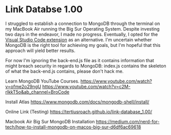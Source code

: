 # Link Databse 1.00

I struggled to establish a connection to MongoDB through the terminal on my MacBook Air running the Big Sur Operating System. Despite investing two days in the endeavor, I made no progress. Eventually, I opted for the [Visual Studio Code extension](https://www.mongodb.com/docs/mongodb-vscode/) as an alternative. I'm uncertain whether MongoDB is the right tool for achieving my goals, but I'm hopeful that this approach will yield better results.

For now I'm ignoring the back-end.js file as it contains information that might breach security in regards to MongoDB: index.js contains the skeleton of what the back-end.js contains, please don't hack me.

Learn MongoDB YouTube Courses.
https://www.youtube.com/watch?v=ofme2o29ngU
https://www.youtube.com/watch?v=c2M-rlkkT5o&ab_channel=BroCode

Install Atlas
https://www.mongodb.com/docs/mongodb-shell/install/

Online Link (Testing)
https://tertiusroach.github.io/link-database_1.00/

Macbook Air Big Sur MongoDB Installation
https://medium.com/nerd-for-tech/how-to-install-mongodb-on-macos-big-sur-d6df6ac69618
